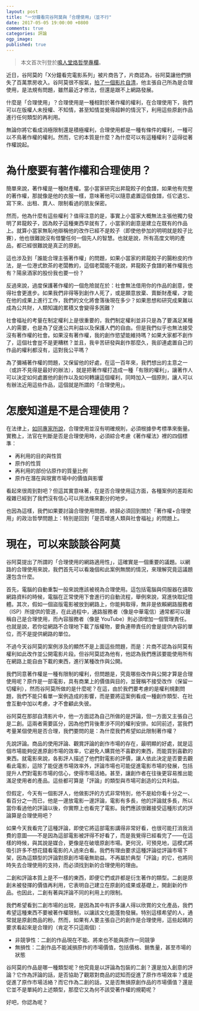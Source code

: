 ```yaml
---
layout: post
title: "一分鐘看完谷阿莫與「合理使用」（並不行"
date: 2017-05-05 19:00:00 +0800
comments: true
categories: 評論 
ogp_image: 
published: true 
---
```


> 本文首次刊登於[鳴人堂烙哲學專欄](https://opinion.udn.com/opinion/story/6685/2445319)。

近日，谷阿莫的「X分鐘看完電影系列」被片商告了，片商認為，谷阿莫讓他們損失了百萬票房收入。谷阿莫很不服氣，[拍了一個影片自清](https://www.youtube.com/watch?v=7icUXwJRaXQ)，他主張自己所為是合理使用，是法規有問題，雖然最近才修法，但還是跟不上網路發展。

什麼是「合理使用」？合理使用是一種相對於著作權的權利，在合理使用下，我們可以在版權人未授權、不知情，甚至知情並覺得超幹的情況下，利用這些原創作品進行任何類型的再利用。

無論你將它看成消極限制還是積極權利，合理使用都是一種有條件的權利，一種可以不鳥著作權的權利。然而，它的本質是什麼？為什麼可以有這種權利？這得從著作權說起。

<!--more-->

# 為什麼要有著作權和合理使用？

簡單來說，著作權是一種財產權。當小當家研究出昇龍餃子的食譜，如果他有完整的著作權，那就像是他的衣服一樣，意味著他可以隨意處置這個食譜，任它遺忘、寫下來、出租、賣人、限制看過的朋友保密。

然而，他為什麼有這些權利？值得注意的是，事實上小當家大概無法主張他獨力發明了昇龍餃子，因為餃子這種東西早就有了，小當家的創意是建立在既有的作品上。就算小當家無恥地辯稱他的改作已經不是餃子（即使他參加的明明就是餃子比賽），他也很難說沒有借鑒任何一個先人的智慧。也就是說，所有高度文明的產品，都已經很難說是真正的原創。

這也涉及到「誰能合理主張著作權」的問題，如果小當家的昇龍餃子的腸粉皮的作法，是一位港式飲茶的老闆教的，這個老闆能不能說，昇龍餃子食譜的著作權我也有？陽泉酒家的股份我也要一份？

反過來說，過度保護著作權的一個危險就在於：社會無法借用你的作品的創意，使得社會更進步。如果我們非得等到創作人死了，或是願意放棄、賣斷財產權，才能在他的成果上進行工作，我們的文化將會落後現在多少？如果思想和研究成果難以成為公共財，人類知識的累積又會變得多困難？

社會福祉的考量在制定權利上是很重要的，我們制定權利並非只是為了要滿足某種人的需要，也是為了促進公共利益以及保護人們的自由。但是我們似乎也無法接受沒有著作權的社會。如果沒有著作權，我的創作慾望能維持嗎？如果大家都不創作了，這個社會豈不是更糟糕？並且，我辛苦研發與創作那麼久，我卻連處置自己的作品的權利都沒有，這對我公平嗎？

為了彌補著作權的問題，又保留他的好處，在這一百年來，我們想出的主意之一（或許不見得是最好的辦法），就是把著作權打造成一種「有限的權利」，讓著作人可以決定如何處置他的創作以及如何轉讓這個權利，同時加入一個原則，讓人可以有辦法近用這些作品，這個就是所謂的「合理使用」。

# 怎麼知道是不是合理使用？

在法律上，[如同專家所說](https://opinion.udn.com/opinion/story/11071/2426031)，合理使用並沒有明確規則，必須根據參考標準來衡量。實務上，法官在判斷是否是合理使用時，必須綜合考慮《著作權法》裡的四個標準：

* 再利用的目的與性質
* 原作的性質
* 再利用的部份佔原作的質量比例
* 原作在潛在與現實市場中的價值與影響

看起來很周到對吧？但這其實意味著，在是否合理使用這方面，各種案例的差距和複雜已經到了我們沒有信心可以用法條來劃分的地步。

也因為這樣，我們如果要討論合理使用問題，終歸必須回到關於「著作權+合理使用」的政治哲學問題上：特別是回到「是否增進人類與社會福祉」的問題上。

# 現在，可以來談談谷阿莫

谷阿莫提出了所謂的「合理使用的網路適用性」，這確實是一個重要的議題。以網路的合理使用來說，我們首先可以看幾個和此案例無關的情況，來理解究竟這議題還包含什麼。

首先，電腦的自動重製一般來說應該被視為合理使用。這包括電腦與伺服器在讀取網路資料的時候，電腦在正常使用下會進行的自動流程，舉例來說，寫進快取記憶體。其次，假如一個盜版電影被放到網路上，你能夠取得，無非是依賴網路服務者（ISP）所提供的管道，在此過程中，通路服務者（像是中華電信）通常都可以聲稱自己是合理使用，而內容服務者（像是 YouTube）則必須增加一個管理責任。也就是說，若你從網路不合理地下載了版權物，要負連帶責任的會是提供內容的單位，而不是提供網路的單位。

不過今天谷阿莫的案例涉及的顯然不是上面這些問題，而是：片商不認為谷阿莫有權利如此改作並公開電影片段。但谷阿莫認為他有，他認為我們應該要能使用所有在網路上能自由下載的東西，進行某種改作與公開。

我們同意著作權是一種有限制的權利，但問題是，究竟哪些改作與公開才算是合理使用呢？原作是一部電影，具有商業上的價值與目的，並聲稱不接受改作（保留一切權利），然而谷阿莫所做的是什麼呢？在這，由於我們要考慮的是權利規劃問題，我們不能只看單一案例造成的影響，而是要將這案例看成一種創作類型、在社會互動中加以考慮，才不會顧此失彼。

谷阿莫在那部自清影片中，他一方面認為自己所做的是評論，但一方面又主張自己是二創。這兩者需要區分，因為他們背後牽涉不同的權利安排。如同前述，當我們考量某個使用是否合理，我們要問的是：為什麼我們希望如此限制著作權？

先說評論。商品的使用評論、觀賞評論的創作市場的存在，最明顯的好處，就是這個市場能夠促進原創市場的效率，它避免人購買他不喜歡的東西，而能買到喜歡的東西。就電影來說，各影評人描述了他們對電影的評價，讓人依此決定是否要去觀看此電影，這除了能促進市場效率外，評論市場也可能促進電影市場的發展，包括提升人們對電影市場的信心，使得市場活絡。甚至，讓創作者在往後更容易推出能滿足使用者的產品。這些都可算是「評論」的類型與市場可創造的公共利益。

但假定，今天有一個影評人，他做影評的方式非常特別，他不是給你看十分之一、看百分之一而已，他是一邊放電影一邊評論，電影有多長，他的評論就多長，所以當你看過他的評論以後，你實際上也看完了電影。我們應該很難接受這種形式的評論算是合理使用吧？

如果今天我看完了這種評論，即使它將這部電影講得非常好看，也很可能打消我消費的意圖——不是因為這部電影被評得不好看了，而是我覺得已經看完了——在這樣的時候，與其說是媒合，更像是在破壞原創市場。更何況，可預見地，這模式將吸引許多不想花錢看電影的人過來白看。我們有理由要求這種評論從評論市場下架，因為這類型的評論對原創市場毫無助益。不再屬於典型「評論」的它，也將同時失去合理使用的支持，而必須找到新的合理使用的理由。

二創和評論本質上是不一樣的東西，即便它們或許都是衍生著作的類型。二創是原創未被發揮的價值再利用，它表明自己建立在原創的成果或基礎上，開創新的作品。也因此，二創有著與評論不同的利用上的限制。

我們希望看到二創市場的出現，是因為其中有許多讓人得以欣賞的文化產品，我們希望這種東西不要被著作權限制，以讓該文化能蓬勃發展。特別這樣希望的人，通常就是原創商品的粉。然而，如果有人要主張自己的創作是合理使用，這些起碼的要求看起來是合理的（肯定不只這兩個）：

* 非競爭性：二創的作品現在不能、將來也不能與原作一同競爭
* 無損性：二創作品不能減損原作的市場價值，包括價格、銷售量，甚至市場的狀態

谷阿莫的作品是哪一種類型呢？他究竟是以評論為包裝的二創？還是加入創意的評論？它作為評論的話，是否協助了觀眾對商品的認知而促進了原作市場效率？或是促進了原作市場活絡？而它作為二創的話，又是否無損原創作品的市場價值？還是它並不是單純的上述類型，那麼它又為何不該受著作權的規範呢？

好吧，你認為呢？
